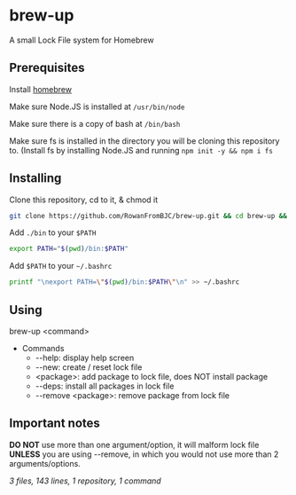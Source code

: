# brew-up
A small Lock File system for Homebrew

## Prerequisites
Install [homebrew](https://brew.sh)

Make sure Node.JS is installed at `/usr/bin/node`

Make sure there is a copy of bash at `/bin/bash`

Make sure fs is installed in the directory you will be cloning this repository to. (Install fs by installing Node.JS and running `npm init -y && npm i fs`
## Installing
Clone this repository, cd to it, &amp; chmod it
```bash
git clone https://github.com/RowanFromBJC/brew-up.git && cd brew-up && chmod -R +x ./
```
Add `./bin` to your `$PATH`
```bash
export PATH="$(pwd)/bin:$PATH"
```
Add `$PATH` to your `~/.bashrc`
```bash
printf "\nexport PATH=\"$(pwd)/bin:$PATH\"\n" >> ~/.bashrc
```
## Using
brew-up &lt;command&gt;
* Commands
  - --help: display help screen
  - --new: create / reset lock file
  - &lt;package&gt;: add package to lock file, does NOT install package
  - --deps: install all packages in lock file
  - --remove &lt;package&gt;: remove package from lock file
## Important notes
__DO NOT__ use more than one argument/option, it will malform lock file __UNLESS__ you are using --remove, in which you would not use more than 2 arguments/options.

_3 files, 143 lines, 1 repository, 1 command_
